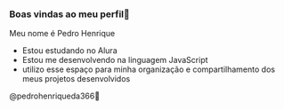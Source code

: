 ### Boas vindas ao meu perfil💙

Meu nome é Pedro Henrique 
- Estou estudando no Alura
- Estou me desenvolvendo na linguagem JavaScript 
- utilizo esse espaço para minha organização e compartilhamento dos meus projetos desenvolvidos

@pedrohenriqueda366🤟
